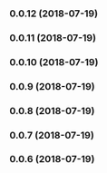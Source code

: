 <a name="0.0.12"></a>
### 0.0.12 (2018-07-19)


<a name="0.0.11"></a>
### 0.0.11 (2018-07-19)


<a name="0.0.10"></a>
### 0.0.10 (2018-07-19)


<a name="0.0.9"></a>
### 0.0.9 (2018-07-19)


<a name="0.0.8"></a>
### 0.0.8 (2018-07-19)


<a name="0.0.7"></a>
### 0.0.7 (2018-07-19)


<a name="0.0.6"></a>
### 0.0.6 (2018-07-19)

